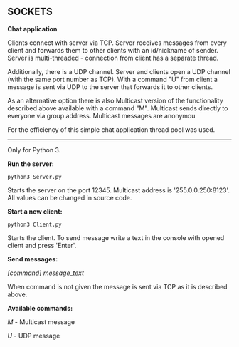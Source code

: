 ## SOCKETS

**Chat application**

Clients connect with server via TCP. 
Server receives messages from every client and forwards them to other clients with an id/nickname of sender.
Server is multi-threaded - connection from client has a separate thread.

Additionally, there is a UDP channel. Server and clients open a UDP channel (with the same port number as TCP).
With a command "U" from client a message is sent via UDP to the server that forwards it to other clients. 

As an alternative option there is also Multicast version of the functionality described above available with a command "M". 
Multicast sends directly to everyone via group address. Multicast messages are anonymou

For the efficiency of this simple chat application thread pool was used.

- - -

Only for Python 3.

**Run the server:**

``` python3 Server.py ```

Starts the server on the port 12345. 
Multicast address is '255.0.0.250:8123'. 
All values can be changed in source code.

**Start a new client:**

``` python3 Client.py ```

Starts the client.
To send message write a text in the console with opened client and press 'Enter'.

**Send messages:**

*[command] message_text*

When command is not given the message is sent via TCP as it is described above.

**Available commands:**

*M* - Multicast message

*U* - UDP message
